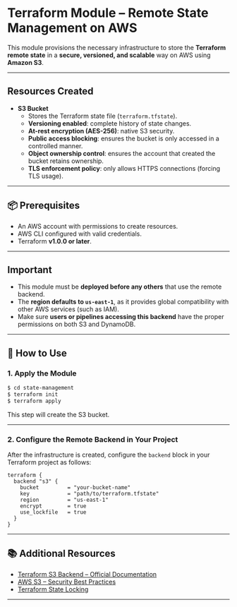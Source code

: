 # Terraform Module – Remote State Management on AWS

This module provisions the necessary infrastructure to store the **Terraform remote state** in a **secure, versioned, and scalable** way on AWS using **Amazon S3**.

---

## Resources Created

- **S3 Bucket**
  - Stores the Terraform state file (`terraform.tfstate`).
  - **Versioning enabled**: complete history of state changes.
  - **At-rest encryption (AES-256)**: native S3 security.
  - **Public access blocking**: ensures the bucket is only accessed in a controlled manner.
  - **Object ownership control**: ensures the account that created the bucket retains ownership.
  - **TLS enforcement policy**: only allows HTTPS connections (forcing TLS usage).

---

## 📦 Prerequisites

- An AWS account with permissions to create resources.
- AWS CLI configured with valid credentials.
- Terraform **v1.0.0 or later**.

---

## Important

- This module must be **deployed before any others** that use the remote backend.
- The **region defaults to `us-east-1`**, as it provides global compatibility with other AWS services (such as IAM).
- Make sure **users or pipelines accessing this backend** have the proper permissions on both S3 and DynamoDB.

---

## 🚀 How to Use

### 1. Apply the Module

```bash
$ cd state-management
$ terraform init
$ terraform apply
```

This step will create the S3 bucket.

---

### 2. Configure the Remote Backend in Your Project

After the infrastructure is created, configure the `backend` block in your Terraform project as follows:

```hcl
terraform {
  backend "s3" {
    bucket         = "your-bucket-name"
    key            = "path/to/terraform.tfstate"
    region         = "us-east-1"
    encrypt        = true
    use_lockfile   = true
  }
}
```

---

## 📚 Additional Resources

- [Terraform S3 Backend – Official Documentation](https://developer.hashicorp.com/terraform/language/settings/backends/s3)
- [AWS S3 – Security Best Practices](https://docs.aws.amazon.com/AmazonS3/latest/userguide/security-best-practices.html)
- [Terraform State Locking](https://developer.hashicorp.com/terraform/language/state/locking)

---
